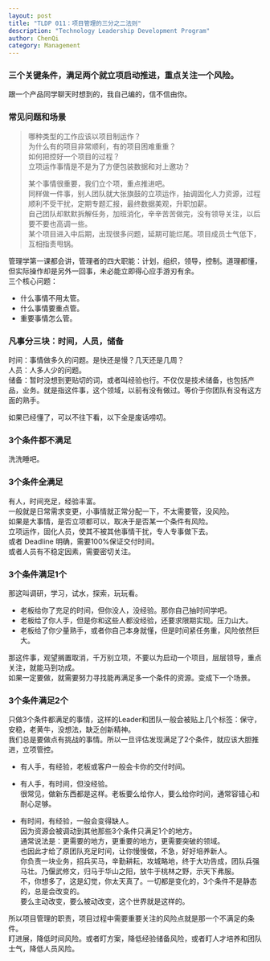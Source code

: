 ```yaml
---
layout: post
title: "TLDP 011：项目管理的三分之二法则"
description: "Technology Leadership Development Program"
author: ChenQi
category: Management
---
```


### 三个关键条件，满足两个就立项启动推进，重点关注一个风险。

跟一个产品同学聊天时想到的，我自己编的，信不信由你。

### 常见问题和场景

> 哪种类型的工作应该以项目制运作？  
为什么有的项目非常顺利，有的项目困难重重？  
如何把控好一个项目的过程？  
立项运作事情是不是为了方便包装数据和对上邀功？
>
> 某个事情很重要，我们立个项，重点推进吧。  
同样做一件事，别人团队就大张旗鼓的立项运作，抽调固化人力资源，过程顺利不受干扰，定期专题汇报，最终数据美观，升职加薪。  
自己团队却默默拆解任务，加班消化，辛辛苦苦做完，没有领导关注，以后要不要也高调一些。  
某个项目进入中后期，出现很多问题，延期可能烂尾。项目成员士气低下，互相指责甩锅。

管理学第一课都会讲，管理者的四大职能：计划，组织，领导，控制。道理都懂，但实际操作却是另外一回事，未必能立即得心应手游刃有余。  
三个核心问题：

+ 什么事情不用太管。
+ 什么事情要重点管。
+ 重要事情怎么管。

### 凡事分三块：时间，人员，储备

时间：事情做多久的问题。是快还是慢？几天还是几周？  
人员：人多人少的问题。  
储备：暂时没想到更贴切的词，或者叫经验也行。不仅仅是技术储备，也包括产品，业务。就是指这件事，这个领域，以前有没有做过。等价于你团队有没有这方面的熟手。  

如果已经懂了，可以不往下看，以下全是废话唠叨。

### 3个条件都不满足

洗洗睡吧。

### 3个条件全满足

有人，时间充足，经验丰富。  
一般就是日常需求变更，小事情就正常分配一下，不太需要管，没风险。  
如果是大事情，是否立项都可以，取决于是否某一个条件有风险。  
立项运作，固化人员，使其不被其他事情干扰，专人专事做下去。  
或者 Deadline 明确，需要100%保证交付时间。  
或者人员有不稳定因素，需要密切关注。  

### 3个条件满足1个

那这叫调研，学习，试水，探索，玩玩看。  

+ 老板给你了充足的时间，但你没人，没经验。那你自己抽时间学吧。
+ 老板给了你人手，但是你和这些人都没经验，还要求限期实现。压力山大。  
+ 老板给了你少量熟手，或者你自己本身就懂，但是时间紧任务重，风险依然巨大。  

那这件事，观望搁置取消，千万别立项，不要以为启动一个项目，层层领导，重点关注，就能马到功成。  
如果一定要做，就需要努力寻找能再满足多一个条件的资源。变成下一个场景。  

### 3个条件满足2个

只做3个条件都满足的事情，这样的Leader和团队一般会被贴上几个标签：保守，安稳，老黄牛，没想法，缺乏创新精神。  
我们总是要做点有挑战的事情。所以一旦评估发现满足了2个条件，就应该大胆推进，立项管控。  

+ 有人手，有经验，老板或客户一般会卡你的交付时间。  

+ 有人手，有时间，但没经验。  
很常见，做新东西都是这样。老板要么给你人，要么给你时间，通常容错心和耐心足够。  

+ 有时间，有经验，一般会变得缺人。  
因为资源会被调动到其他那些3个条件只满足1个的地方。  
通常说法是：更需要的地方，更重要的地方，更需要突破的领域。  
也因此才给了原团队充足时间，让你慢慢做，不急，好好培养新人。  
你负责一块业务，招兵买马，辛勤耕耘，攻城略地，终于大功告成，团队兵强马壮。乃偃武修文，归马于华山之阳，放牛于桃林之野，示天下弗服。  
不，你想多了，这是幻觉，你太天真了。一切都是变化的，3个条件不是静态的，总是会改变的。  
要么主动改变，要么被动改变，这个世界就是这样的。  

所以项目管理的职责，项目过程中需要重要关注的风险点就是那一个不满足的条件。  
盯进展，降低时间风险。或者盯方案，降低经验储备风险，或者盯人才培养和团队士气，降低人员风险。  
